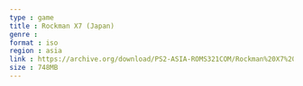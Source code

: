 ```yaml
---
type : game
title : Rockman X7 (Japan)
genre : 
format : iso
region : asia
link : https://archive.org/download/PS2-ASIA-ROMS321COM/Rockman%20X7%20%28Japan%29.7z
size : 748MB
---
```

